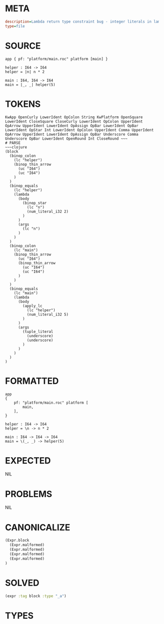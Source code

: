 # META
~~~ini
description=Lambda return type constraint bug - integer literals in lambda bodies should be constrained by function signature
type=file
~~~
# SOURCE
~~~roc
app { pf: "platform/main.roc" platform [main] }

helper : I64 -> I64
helper = |n| n * 2

main : I64, I64 -> I64
main = |_, _| helper(5)
~~~
# TOKENS
~~~text
KwApp OpenCurly LowerIdent OpColon String KwPlatform OpenSquare LowerIdent CloseSquare CloseCurly LowerIdent OpColon UpperIdent OpArrow UpperIdent LowerIdent OpAssign OpBar LowerIdent OpBar LowerIdent OpStar Int LowerIdent OpColon UpperIdent Comma UpperIdent OpArrow UpperIdent LowerIdent OpAssign OpBar Underscore Comma Underscore OpBar LowerIdent OpenRound Int CloseRound ~~~
# PARSE
~~~clojure
(block
  (binop_colon
    (lc "helper")
    (binop_thin_arrow
      (uc "I64")
      (uc "I64")
    )
  )
  (binop_equals
    (lc "helper")
    (lambda
      (body
        (binop_star
          (lc "n")
          (num_literal_i32 2)
        )
      )
      (args
        (lc "n")
      )
    )
  )
  (binop_colon
    (lc "main")
    (binop_thin_arrow
      (uc "I64")
      (binop_thin_arrow
        (uc "I64")
        (uc "I64")
      )
    )
  )
  (binop_equals
    (lc "main")
    (lambda
      (body
        (apply_lc
          (lc "helper")
          (num_literal_i32 5)
        )
      )
      (args
        (tuple_literal
          (underscore)
          (underscore)
        )
      )
    )
  )
)
~~~
# FORMATTED
~~~roc
app
{
	pf: "platform/main.roc" platform [
		main,
	],
}

helper : I64 -> I64
helper = \n -> n * 2

main : I64 -> I64 -> I64
main = \(_, _) -> helper(5)
~~~
# EXPECTED
NIL
# PROBLEMS
NIL
# CANONICALIZE
~~~clojure
(Expr.block
  (Expr.malformed)
  (Expr.malformed)
  (Expr.malformed)
  (Expr.malformed)
)
~~~
# SOLVED
~~~clojure
(expr :tag block :type "_a")
~~~
# TYPES
~~~roc
~~~
